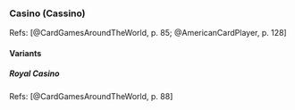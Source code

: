 ### Casino (Cassino)


Refs: [@CardGamesAroundTheWorld, p. 85; @AmericanCardPlayer, p. 128]

#### Variants

##### Royal Casino


Refs: [@CardGamesAroundTheWorld, p. 88]
